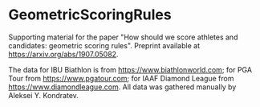 # GeometricScoringRules

Supporting material for the paper "How should we score athletes and candidates: geometric scoring rules". Preprint available at https://arxiv.org/abs/1907.05082.

The data for IBU Biathlon is from https://www.biathlonworld.com; for PGA Tour from https://www.pgatour.com; for IAAF Diamond League from https://www.diamondleague.com. All data was gathered manually by Aleksei Y. Kondratev.
